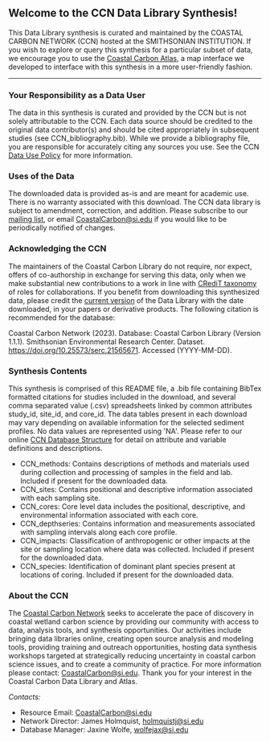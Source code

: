 ## Welcome to the CCN Data Library Synthesis!

This Data Library synthesis is curated and maintained by the COASTAL CARBON NETWORK (CCN) hosted at the SMITHSONIAN INSTITUTION. If you wish to explore or query this synthesis for a particular subset of data, we encourage you to use the [Coastal Carbon Atlas](https://shiny.si.edu/coastal_carbon_atlas/), a map interface we developed to interface with this synthesis in a more user-friendly fashion.

***

### Your Responsibility as a Data User
 
The data in this synthesis is curated and provided by the CCN but is not solely attributable to the CCN. Each data source should be credited to the original data contributor(s) and should be cited appropriately in subsequent studies (see CCN_bibliography.bib). While we provide a bibliography file, you are responsible for accurately citing any sources you use. See the CCN [Data Use Policy](https://serc.si.edu/coastalcarbon/principles-and-governance#data-use-policy) for more information. 

### Uses of the Data

The downloaded data is provided as-is and are meant for academic use. There is no warranty associated with this download. The CCN data library is subject to amendment, correction, and addition. Please subscribe to our [mailing list](https://serc.si.edu/coastalcarbon/join-the-network), or email CoastalCarbon@si.edu if you would like to be periodically notified of changes. 

### Acknowledging the CCN

The maintainers of the Coastal Carbon Library do not require, nor expect, offers of co-authorship in exchange for serving this data, only when we make substantial new contributions to a work in line with [CRediT taxonomy](https://credit.niso.org/) of roles for collaborations. If you benefit from downloading this synthesized data, please credit the [current version](https://doi.org/10.25573/serc.21565671) of the Data Library with the date downloaded, in your papers or derivative products. The following citation is recommended for the database:
 
 Coastal Carbon Network (2023). Database: Coastal Carbon Library (Version 1.1.1). Smithsonian Environmental Research Center. Dataset. https://doi.org/10.25573/serc.21565671. Accessed (YYYY-MM-DD).
 
### Synthesis Contents

This synthesis is comprised of this README file, a .bib file containing BibTex formatted citations for studies included in the download, and several comma separated value (.csv) spreadsheets linked by common attributes study_id, site_id, and core_id. The data tables present in each download may vary depending on available information for the selected sediment profiles. No data values are represented using 'NA'. Please refer to our online [CCN Database Structure](https://smithsonian.github.io/CCN-Community-Resources/soil_carbon_guidance.html) for detail on attribute and variable definitions and descriptions. 

- CCN_methods: Contains descriptions of methods and materials used during collection and processing of samples in the field and lab. Included if present for the downloaded data.
- CCN_sites: Contains positional and descriptive information associated with each sampling site.
- CCN_cores: Core level data includes the positional, descriptive, and environmental information associated with each core.
- CCN_depthseries: Contains information and measurements associated with sampling intervals along each core profile.
- CCN_impacts: Classification of anthropogenic or other impacts at the site or sampling location where data was collected. Included if present for the downloaded data.
- CCN_species: Identification of dominant plant species present at locations of coring. Included if present for the downloaded data.

### About the CCN

The [Coastal Carbon Network](https://serc.si.edu/coastalcarbon) seeks to accelerate the pace of discovery in coastal wetland carbon science by providing our community with access to data, analysis tools, and synthesis opportunities. Our activities include bringing data libraries online, creating open source analysis and modeling tools, providing training and outreach opportunities, hosting data synthesis workshops targeted at strategically reducing uncertainty in coastal carbon science issues, and to create a community of practice. For more information please contact: CoastalCarbon@si.edu. Thank you for your interest in the Coastal Carbon Data Library and Atlas.

*Contacts:*

 - Resource Email: CoastalCarbon@si.edu
 - Network Director: James Holmquist, holmquistj@si.edu
 - Database Manager: Jaxine Wolfe, wolfejax@si.edu
